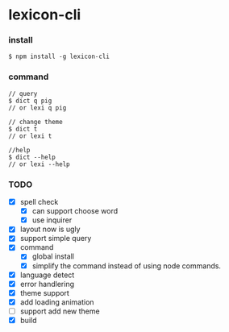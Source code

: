 # lexicon-cli

### install

```shell
$ npm install -g lexicon-cli
```

### command

```shell
// query
$ dict q pig
// or lexi q pig

// change theme
$ dict t
// or lexi t

//help
$ dict --help
// or lexi --help
```

### TODO
- [x] spell check
  - [x] can support choose word
  - [x] use inquirer
- [x] layout now is ugly
- [x] support simple query
- [x] command
  - [x] global install
  - [x] simplify the command instead of using node commands.
- [x] language detect
- [x] error handlering
- [x] theme support
- [x] add loading animation
- [ ] support add new theme
- [x] build